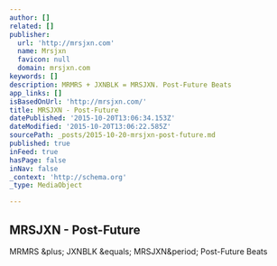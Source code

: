 ```yaml
---
author: []
related: []
publisher:
  url: 'http://mrsjxn.com'
  name: Mrsjxn
  favicon: null
  domain: mrsjxn.com
keywords: []
description: MRMRS + JXNBLK = MRSJXN. Post-Future Beats
app_links: []
isBasedOnUrl: 'http://mrsjxn.com/'
title: MRSJXN - Post-Future
datePublished: '2015-10-20T13:06:34.153Z'
dateModified: '2015-10-20T13:06:22.585Z'
sourcePath: _posts/2015-10-20-mrsjxn-post-future.md
published: true
inFeed: true
hasPage: false
inNav: false
_context: 'http://schema.org'
_type: MediaObject

---
```

<article style=""><h1>MRSJXN - Post-Future</h1><p>MRMRS &amp;plus; JXNBLK &amp;equals; MRSJXN&amp;period; Post-Future Beats</p></article>